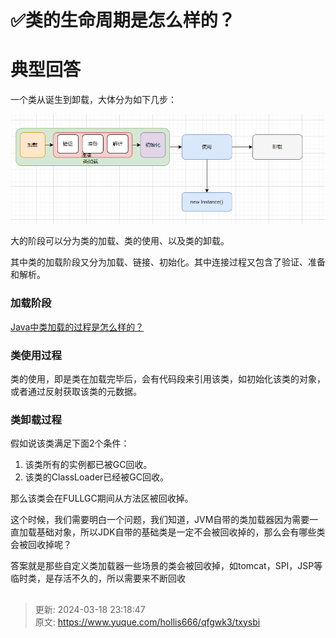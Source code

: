 # ✅类的生命周期是怎么样的？

# 典型回答


一个类从诞生到卸载，大体分为如下几步：



![1669822742133-ad82c487-cc18-4bd2-96c4-8555ce3f8d79.png](./img/g8olgGzBdCIqmpaz/1669822742133-ad82c487-cc18-4bd2-96c4-8555ce3f8d79-151918.png)





大的阶段可以分为类的加载、类的使用、以及类的卸载。



其中类的加载阶段又分为加载、链接、初始化。其中连接过程又包含了验证、准备和解析。



### 加载阶段


[Java中类加载的过程是怎么样的？](https://www.yuque.com/hollis666/qfgwk3/tuikxhaa2urq32ds)



### 类使用过程
类的使用，即是类在加载完毕后，会有代码段来引用该类，如初始化该类的对象，或者通过反射获取该类的元数据。



### 类卸载过程


假如说该类满足下面2个条件：



1. 该类所有的实例都已被GC回收。
2. 该类的ClassLoader已经被GC回收。



那么该类会在FULLGC期间从方法区被回收掉。



这个时候，我们需要明白一个问题，我们知道，JVM自带的类加载器因为需要一直加载基础对象，所以JDK自带的基础类是一定不会被回收掉的，那么会有哪些类会被回收掉呢？



答案就是那些自定义类加载器一些场景的类会被回收掉，如tomcat，SPI，JSP等临时类，是存活不久的，所以需要来不断回收





## 


> 更新: 2024-03-18 23:18:47  
> 原文: <https://www.yuque.com/hollis666/qfgwk3/txysbi>